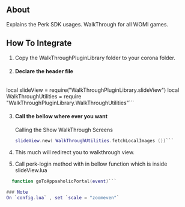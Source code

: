 ## About
Explains the Perk SDK usages. WalkThrough for all WOMI games.

## How To Integrate

1. Copy the WalkThroughPluginLibrary folder to your corona folder.

2. #### Declare the header file
    ```lua
  local slideView = require("WalkThroughPluginLibrary.slideView")
  local WalkThroughUtilities = require "WalkThroughPluginLibrary.WalkThroughUtilities"```

3. #### Call the bellow where ever you want
    Calling the Show WalkThrough Screens

    ```lua
    slideView.new( WalkThroughUtilities.fetchLocalImages ())```

4. This much will redirect you to walkthrough view.

5. Call perk-login method with in bellow function which is inside slideView.lua
```lua
  function goToAppsaholicPortal(event)```

### Note  
On `config.lua` , set `scale = "zoomeven"`
